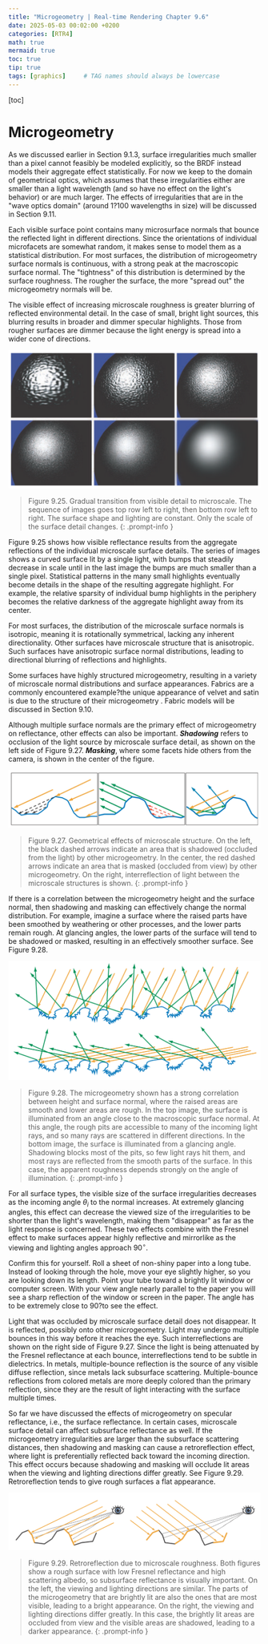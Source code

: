 ```yaml
---
title: "Microgeometry | Real-time Rendering Chapter 9.6"
date: 2025-05-03 00:02:00 +0200
categories: [RTR4]
math: true
mermaid: true
toc: true
tip: true
tags: [graphics]     # TAG names should always be lowercase
---
```


[toc]

# Microgeometry

As we discussed earlier in Section 9.1.3, surface irregularities much smaller than a pixel cannot feasibly be modeled explicitly, so the BRDF instead models their aggregate effect statistically. For now we keep to the domain of geometrical optics, which assumes that these irregularities either are smaller than a light wavelength (and so have no effect on the light's behavior) or are much larger. The effects of irregularities that are in the "wave optics domain" (around 1?100 wavelengths in size) will be discussed in Section 9.11.

Each visible surface point contains many microsurface normals that bounce the reflected light in different directions. Since the orientations of individual microfacets are somewhat random, it makes sense to model them as a statistical distribution. For most surfaces, the distribution of microgeometry surface normals is continuous, with a strong peak at the macroscopic surface normal. The "tightness" of this distribution is determined by the surface roughness. The rougher the surface, the more "spread out" the microgeometry normals will be.

The visible effect of increasing microscale roughness is greater blurring of reflected environmental detail. In the case of small, bright light sources, this blurring results in broader and dimmer specular highlights. Those from rougher surfaces are dimmer because the light energy is spread into a wider cone of directions.

![Fig9.25](/images/fig9.25.png)
> Figure 9.25. Gradual transition from visible detail to microscale. The sequence of images goes top row left to right, then bottom row left to right. The surface shape and lighting are constant. Only the scale of the surface detail changes.
{: .prompt-info }

Figure 9.25 shows how visible reflectance results from the aggregate reflections of the individual microscale surface details. The series of images shows a curved surface lit by a single light, with bumps that steadily decrease in scale until in the last image the bumps are much smaller than a single pixel. Statistical patterns in the many small highlights eventually become details in the shape of the resulting aggregate highlight. For example, the relative sparsity of individual bump highlights in the periphery becomes the relative darkness of the aggregate highlight away from its center.

For most surfaces, the distribution of the microscale surface normals is isotropic, meaning it is rotationally symmetrical, lacking any inherent directionality. Other surfaces have microscale structure that is anisotropic. Such surfaces have anisotropic surface normal distributions, leading to directional blurring of reflections and highlights.

Some surfaces have highly structured microgeometry, resulting in a variety of microscale normal distributions and surface appearances. Fabrics are a commonly encountered example?the unique appearance of velvet and satin is due to the structure of their microgeometry . Fabric models will be discussed in Section 9.10.

Although multiple surface normals are the primary effect of microgeometry on reflectance, other effects can also be important. ***Shadowing*** refers to occlusion of the light source by microscale surface detail, as shown on the left side of Figure 9.27. ***Masking***, where some facets hide others from the camera, is shown in the center of the figure.

![Fig9.27](/images/fig9.27.png)
> Figure 9.27. Geometrical effects of microscale structure. On the left, the black dashed arrows indicate an area that is shadowed (occluded from the light) by other microgeometry. In the center, the red dashed arrows indicate an area that is masked (occluded from view) by other microgeometry. On the right, interreflection of light between the microscale structures is shown.
{: .prompt-info }

If there is a correlation between the microgeometry height and the surface normal, then shadowing and masking can effectively change the normal distribution. For example, imagine a surface where the raised parts have been smoothed by weathering or other processes, and the lower parts remain rough. At glancing angles, the lower parts of the surface will tend to be shadowed or masked, resulting in an effectively smoother surface. See Figure 9.28.

![Fig9.28](/images/fig9.28.png)
>Figure 9.28. The microgeometry shown has a strong correlation between height and surface normal, where the raised areas are smooth and lower areas are rough. In the top image, the surface is illuminated from an angle close to the macroscopic surface normal. At this angle, the rough pits are accessible to many of the incoming light rays, and so many rays are scattered in different directions. In the bottom image, the surface is illuminated from a glancing angle. Shadowing blocks most of the pits, so few light rays hit them, and most rays are reflected from the smooth parts of the surface. In this case, the apparent roughness depends strongly on the angle of illumination.
{: .prompt-info }

For all surface types, the visible size of the surface irregularities decreases as the incoming angle $\theta_i$ to the normal increases. At extremely glancing angles, this effect can decrease the viewed size of the irregularities to be shorter than the light's wavelength, making them "disappear" as far as the light response is concerned. These two effects combine with the Fresnel effect to make surfaces appear highly reflective and mirrorlike as the viewing and lighting angles approach $90^\circ$.

Confirm this for yourself. Roll a sheet of non-shiny paper into a long tube. Instead of looking through the hole, move your eye slightly higher, so you are looking down its length. Point your tube toward a brightly lit window or computer screen. With your view angle nearly parallel to the paper you will see a sharp reflection of the window or screen in the paper. The angle has to be extremely close to 90?to see the effect.

Light that was occluded by microscale surface detail does not disappear. It is reflected, possibly onto other microgeometry. Light may undergo multiple bounces in this way before it reaches the eye. Such interreflections are shown on the right side of Figure 9.27. Since the light is being attenuated by the Fresnel reflectance at each bounce, interreflections tend to be subtle in dielectrics. In metals, multiple-bounce reflection is the source of any visible diffuse reflection, since metals lack subsurface scattering. Multiple-bounce reflections from colored metals are more deeply colored than the primary reflection, since they are the result of light interacting with the surface multiple times.

So far we have discussed the effects of microgeometry on specular reflectance, i.e., the surface reflectance. In certain cases, microscale surface detail can affect subsurface reflectance as well. If the microgeometry irregularities are larger than the subsurface scattering distances, then shadowing and masking can cause a retroreflection effect, where light is preferentially reflected back toward the incoming direction. This effect occurs because shadowing and masking will occlude lit areas when the viewing and lighting directions differ greatly. See Figure 9.29. Retroreflection tends to give rough surfaces a flat appearance.

![Fig9.29](/images/fig9.29.png)
> Figure 9.29. Retroreflection due to microscale roughness. Both figures show a rough surface with low Fresnel reflectance and high scattering albedo, so subsurface reflectance is visually important. On the left, the viewing and lighting directions are similar. The parts of the microgeometry that are brightly lit are also the ones that are most visible, leading to a bright appearance. On the right, the viewing and lighting directions differ greatly. In this case, the brightly lit areas are occluded from view and the visible areas are shadowed, leading to a darker appearance.
{: .prompt-info }


<!--
regex:\[\d+(?:,\s*\d+)*\]
## Lists

### Ordered list

1. Firstly
2. Secondly
3. Thirdly

### Unordered list

- Chapter
  + Section
    * Paragraph

### ToDo list

- [ ] Job
  + [x] Step 1
  + [x] Step 2
  + [ ] Step 3

### Description list

Sun
: the star around which the earth orbits

Moon
: the natural satellite of the earth, visible by reflected light from the sun

## Block Quote

> This line shows the _block quote_.

## Prompts

> An example showing the `tip` type prompt.
{: .prompt-tip }

> An example showing the `info` type prompt.
{: .prompt-info }

> An example showing the `warning` type prompt.
{: .prompt-warning }

> An example showing the `danger` type prompt.
{: .prompt-danger }

## Footnote

Click the hook will locate the footnote[^footnote], and here is another footnote[^fn-nth-2].

## Inline code

This is an example of `Inline Code`.

## Filepath

Here is the `/path/to/the/file.extend`{: .filepath}.

### Dark/Light mode & Shadow

The image below will toggle dark/light mode based on theme preference, notice it has shadows.

![light mode only](/posts/20190808/devtools-light.png){: .light .w-75 .shadow .rounded-10 w='1212' h='668' }
![dark mode only](/posts/20190808/devtools-dark.png){: .dark .w-75 .shadow .rounded-10 w='1212' h='668' }


## Reverse Footnote

[^footnote]: The footnote source
[^fn-nth-2]: The 2nd footnote source
-->
